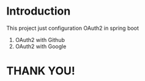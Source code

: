 # Introduction

This project just configuration OAuth2 in spring boot
1. OAuth2 with Github
2. OAuth2 with Google

# THANK YOU!